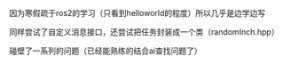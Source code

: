 因为寒假疏于ros2的学习（只看到helloworld的程度）所以几乎是边学边写

同样尝试了自定义消息接口，还尝试把任务封装成一个类（randomInch.hpp）

碰壁了一系列的问题（已经能熟练的结合ai查找问题了）


